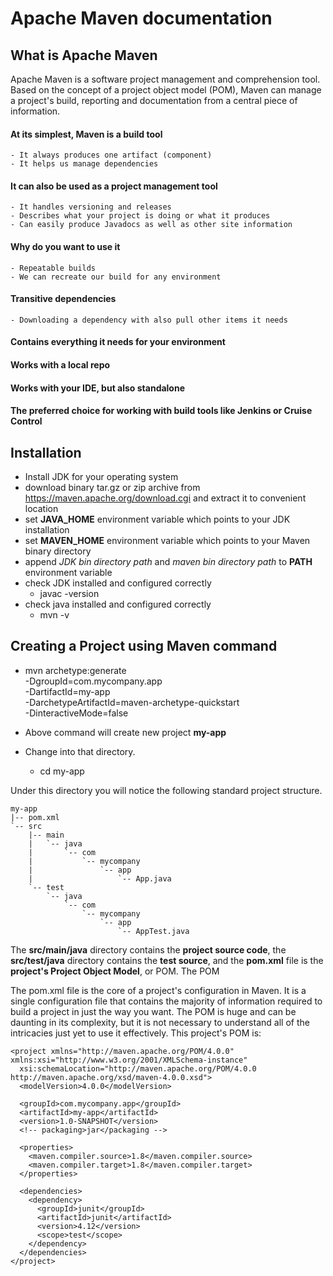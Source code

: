 # Apache Maven documentation 

## What is Apache Maven
Apache Maven is a software project management and comprehension tool. Based on the concept of a project object model (POM), Maven can manage a project's build, reporting and documentation from a central piece of information. 

#### At its simplest, Maven is a build tool
    - It always produces one artifact (component)
    - It helps us manage dependencies
#### It can also be used as a project management tool
    - It handles versioning and releases
    - Describes what your project is doing or what it produces
    - Can easily produce Javadocs as well as other site information
    
#### Why do you want to use it
    - Repeatable builds
    - We can recreate our build for any environment
#### Transitive dependencies
    - Downloading a dependency with also pull other items it needs
#### Contains everything it needs for your environment
#### Works with a local repo
#### Works with your IDE, but also standalone
#### The preferred choice for working with build tools like Jenkins or Cruise Control

## Installation
- Install JDK for your operating system
- download binary tar.gz or zip archive from https://maven.apache.org/download.cgi and extract it to convenient location
- set **JAVA_HOME** environment variable which points to your JDK installation
- set **MAVEN_HOME** environment variable which points to your Maven binary directory
- append *JDK bin directory path* and *maven bin directory path* to **PATH** environment variable
- check JDK installed and configured correctly
    - javac -version
- check java installed and configured correctly
    - mvn -v

## Creating a Project using Maven command
- mvn archetype:generate  
-DgroupId=com.mycompany.app  
-DartifactId=my-app  
-DarchetypeArtifactId=maven-archetype-quickstart  
-DinteractiveMode=false  

- Above command will create new project **my-app**
- Change into that directory.
    - cd my-app

Under this directory you will notice the following standard project structure.

    my-app
    |-- pom.xml
    `-- src
        |-- main
        |   `-- java
        |       `-- com
        |           `-- mycompany
        |               `-- app
        |                   `-- App.java
        `-- test
            `-- java
                `-- com
                    `-- mycompany
                        `-- app
                            `-- AppTest.java

The **src/main/java** directory contains the **project source code**, the **src/test/java** directory contains the **test source**, and the **pom.xml** file is the **project's Project Object Model**, or POM.
The POM

The pom.xml file is the core of a project's configuration in Maven. It is a single configuration file that contains the majority of information required to build a project in just the way you want. The POM is huge and can be daunting in its complexity, but it is not necessary to understand all of the intricacies just yet to use it effectively. This project's POM is:

    <project xmlns="http://maven.apache.org/POM/4.0.0" xmlns:xsi="http://www.w3.org/2001/XMLSchema-instance"
      xsi:schemaLocation="http://maven.apache.org/POM/4.0.0 http://maven.apache.org/xsd/maven-4.0.0.xsd">
      <modelVersion>4.0.0</modelVersion>
     
      <groupId>com.mycompany.app</groupId>
      <artifactId>my-app</artifactId>
      <version>1.0-SNAPSHOT</version>
      <!-- packaging>jar</packaging -->
     
      <properties>
        <maven.compiler.source>1.8</maven.compiler.source>
        <maven.compiler.target>1.8</maven.compiler.target>
      </properties>
     
      <dependencies>
        <dependency>
          <groupId>junit</groupId>
          <artifactId>junit</artifactId>
          <version>4.12</version>
          <scope>test</scope>
        </dependency>
      </dependencies>
    </project>

